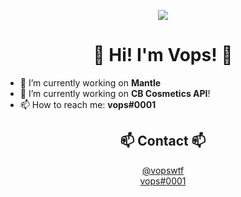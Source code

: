 <p align=center>
  <img src="https://avatars3.githubusercontent.com/u/55073114?s=200"/>
</p>
<h1 align=center>👋 Hi! I'm Vops! 👋</h1>

- 🔭 I’m currently working on **Mantle**
- 🌱 I’m currently working on **CB Cosmetics API**!
- 📫 How to reach me: **vops#0001**

<h2 align=center>📫 Contact 📫</h1>
  <p align=center>
    <a href="https://twitter.com/vopswtf">@vopswtf</a>
    <br>
    <a href="https://discord.gg/AN8WYsX">vops#0001</a>
  </p>
